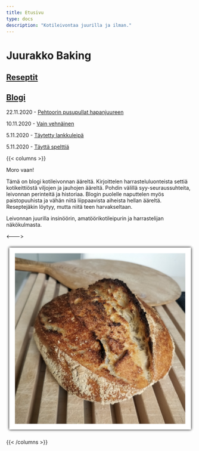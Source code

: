 ```yaml
---
title: Etusivu
type: docs
description: "Kotileivontaa juurilla ja ilman."
---
```


# Juurakko Baking

## [Reseptit](/tags/reseptit)

## [Blogi](/posts)

22.11.2020 - [Pehtoorin pusupullat hapanjuureen](/posts/pehtoorin-pusupullat-hapanjuureen)

10.11.2020 - [Vain vehnäinen](/posts/vehnäinen)

5.11.2020 - [Täytetty lankkuleipä](/posts/täytetty-lankkuleipä)

5.11.2020 - [Täyttä spelttiä](/posts/täyttä-spelttiä)

{{< columns >}}

Moro vaan!

Tämä on blogi kotileivonnan ääreltä. Kirjoittelen harrasteluluonteista settiä
kotikeittiöstä viljojen ja jauhojen ääreltä. Pohdin välillä syy-seuraussuhteita, leivonnan perinteitä ja historiaa.
Blogin puolelle naputtelen myös paistopuuhista ja vähän niitä liippaavista aiheista hellan
ääreltä. Reseptejäkin löytyy, mutta niitä teen harvakseltaan.

Leivonnan juurilla insinöörin, amatöörikotileipurin ja harrastelijan näkökulmasta.

<--->

![](/etusivuleipa.png)

{{< /columns >}}

